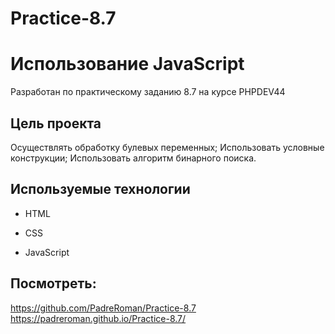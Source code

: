 # Practice-8.7
# Использование JavaScript 

Разработан по практическому заданию 8.7 на курсе PHPDEV44

## Цель проекта
Осуществлять обработку булевых переменных;
Использовать условные конструкции;
Использовать алгоритм бинарного поиска.


## Используемые технологии

* HTML

* CSS

* JavaScript 

## Посмотреть: 
https://github.com/PadreRoman/Practice-8.7
https://padreroman.github.io/Practice-8.7/
